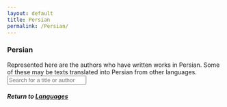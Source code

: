 ```yaml
---
layout: default
title: Persian
permalink: /Persian/
---
```


<div class="individual_language">
<div class="background">
<div class="overlay">
<div class="row">
<div class="col-sm-1">
</div>
<div class="col-sm-10">
<div class="page_title"><h3>Persian</h3></div>
Represented here are the authors who have written works in Persian. Some of these may be texts translated into Persian from other languages.
	<div class="container">
		<div class="input-group mb-3">
			<input id="search-box" type="text" class="form-control" placeholder="Search for a title or author">
		</div>
        </div>
		<div>
		<h5>Return to <a href="{% link pages/languages.md %}">Languages</a></h5>
		</div>
		<div id="data-container" class="row">
		</div>
	</div>
	<script>
		$( document ).ready(function() {
			//Set triggers
			$('#search-box').on('input', function (event) {
				showCategory(event.target.value);
			})
			//Populate page
			setTimeout(showCategory, 1000);
		});
		function showCategory (filter = "") {
			$('#data-container').html('');
			filter = filter.trim();
			$.getJSON("{{ site.baseurl }}/data/persian.json", function (data) {
				let cards = [];
				for (const [key, value] of Object.entries(data)) {
					if (filter == "" && value.length > 0) {
						for (i = 0; i < value.length; i++) {
							//Todo:
							cards.push({
								"flavorText" : value[i]["Title"],
								"subtitle" : value[i]["Author"],
								"translation" : (value[i]["Translation"] == "y" ? "Translation" : ""),
								"link" : key,
							});
						}
					} else {
						for (i = 0; i < value.length; i++) {
							//TODO: Search Translation
							if (value[i]["Title"].toLowerCase().includes(filter.toLowerCase()) || value[i]["Author"].toLowerCase().includes(filter.toLowerCase())) {
								//Todo:
								cards.push({
									"flavorText" : value[i]["Title"],
									"subtitle" : value[i]["Author"],
									"translation" : (value[i]["Translation"] == "y" ? "Translation" : ""),
									"link" : key,
								});
							}
						}
					}
				}
				//Show Cards
				for (i = 0; i < cards.length; i++) {
					$('#data-container').append(`
						<div class="card col-4">
							<div class="card-body">
								<h5 class="card-title">${cards[i].flavorText}</h5>
								<h6 class="card-subtitle mb-2 text-muted">${cards[i].subtitle}</h6>
								<h6 class="card-subtitle mb-2">${cards[i].translation}</h6>
								<a href="{{ site.baseurl }}/${cards[i].link}" class="card-link">More</a>
							</div>
						</div>
					`);
				}
			});
		}
	</script>
<div class="col-sm-1">
</div>
</div>
</div>

